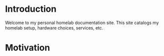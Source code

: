 # Introduction

Welcome to my personal homelab documentation site. This site catalogs my homelab setup, hardware choices, services, etc.

# Motivation